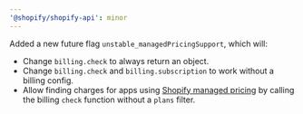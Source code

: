 ```yaml
---
'@shopify/shopify-api': minor
---
```


Added a new future flag `unstable_managedPricingSupport`, which will:

- Change `billing.check` to always return an object.
- Change `billing.check` and `billing.subscription` to work without a billing config.
- Allow finding charges for apps using [Shopify managed pricing](https://shopify.dev/docs/apps/launch/billing/managed-pricing) by calling the billing `check` function without a `plans` filter.
